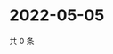 # 2022-05-05

共 0 条

<!-- BEGIN WEIBO -->
<!-- 最后更新时间 Thu May 05 2022 07:13:46 GMT+0800 (China Standard Time) -->

<!-- END WEIBO -->
